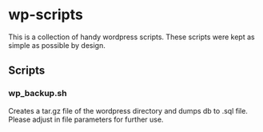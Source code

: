 # wp-scripts
This is a collection of handy wordpress scripts.
These scripts were kept as simple as possible by design.


## Scripts
### wp_backup.sh
Creates a tar.gz file of the wordpress directory and dumps db to .sql file.
Please adjust in file parameters for further use.
